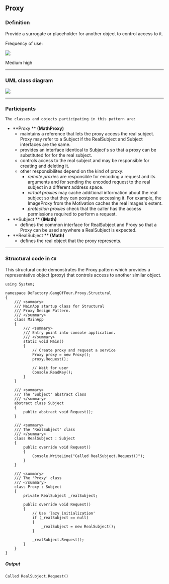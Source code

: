 ## Proxy

### Definition

Provide a surrogate or placeholder for another object to control access to it.

Frequency of use:

![](https://www.dofactory.com/img/patterns/use-medium-high.jpg)

Medium high

---

### UML class diagram

![](https://www.dofactory.com/img/diagrams/net/proxy.png)

---

### Participants

    The classes and objects participating in this pattern are:

- **Proxy ** **(MathProxy)**
  - maintains a reference that lets the proxy access the real subject. Proxy may refer to a Subject if the RealSubject and Subject interfaces are the same.
  - provides an interface identical to Subject's so that a proxy can be substituted for for the real subject.
  - controls access to the real subject and may be responsible for creating and deleting it.
  - other responsibilites depend on the kind of proxy:
    - _remote proxies_ are responsible for encoding a request and its arguments and for sending the encoded request to the real subject in a different address space.
    - _virtual proxies_ may cache additional information about the real subject so that they can postpone accessing it. For example, the ImageProxy from the Motivation caches the real images's extent.
    - _protection proxies_ check that the caller has the access permissions required to perform a request.
- **Subject ** **(IMath)**
  - defines the common interface for RealSubject and Proxy so that a Proxy can be used anywhere a RealSubject is expected.
- **RealSubject ** **(Math)**
  - defines the real object that the proxy represents.

---

### Structural code in `C#`

This structural code demonstrates the Proxy pattern which provides a representative object (proxy) that controls access to another similar object.

    using System;

    namespace DoFactory.GangOfFour.Proxy.Structural
    {
        /// <summary>
        /// MainApp startup class for Structural
        /// Proxy Design Pattern.
        /// </summary>
        class MainApp
        {
            /// <summary>
            /// Entry point into console application.
            /// </summary>
            static void Main()
            {
                // Create proxy and request a service
                Proxy proxy = new Proxy();
                proxy.Request();

                // Wait for user
                Console.ReadKey();
            }
        }

        /// <summary>
        /// The 'Subject' abstract class
        /// </summary>
        abstract class Subject
        {
            public abstract void Request();
        }

        /// <summary>
        /// The 'RealSubject' class
        /// </summary>
        class RealSubject : Subject
        {
            public override void Request()
            {
                Console.WriteLine("Called RealSubject.Request()");
            }
        }

        /// <summary>
        /// The 'Proxy' class
        /// </summary>
        class Proxy : Subject
        {
            private RealSubject _realSubject;

            public override void Request()
            {
                // Use 'lazy initialization'
                if (_realSubject == null)
                {
                    _realSubject = new RealSubject();
                }

                _realSubject.Request();
            }
        }
    }

##### Output

    Called RealSubject.Request()
